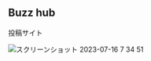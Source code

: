 ## Buzz hub

投稿サイト

![スクリーンショット 2023-07-16 7 34 51](https://github.com/6d2131/buzz-hub-app/assets/109326634/4e747d25-7d29-45a1-afb7-49ee5f8f05f8)